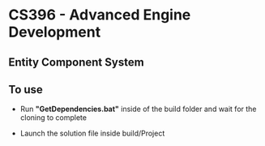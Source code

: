 # **CS396 - Advanced Engine Development**
  ## **Entity Component System**
 
 ## **To use**
- Run **"GetDependencies.bat"** inside of the build folder and wait for the cloning to complete

- Launch the solution file inside build/Project
